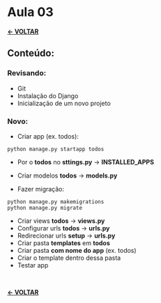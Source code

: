 # Aula 03

[**<- VOLTAR**](https://github.com/Laurarpgk0/Univassouras-BackEnd-main)

## Conteúdo:

### Revisando:
* Git
* Instalação do Django
* Inicialização de um novo projeto

### Novo:

* Criar app (ex. todos):

```[CMD]
python manage.py startapp todos
```

* Por o **todos** no **sttings.py** -> **INSTALLED_APPS**

* Criar modelos **todos** -> **models.py**

* Fazer migração:

```[CMD]
python manage.py makemigrations
python manage.py migrate
```

* Criar views **todos** -> **views.py**
* Configurar urls **todos** -> **urls.py**
* Redirecionar urls **setup** -> **urls.py**
* Criar pasta **templates** em **todos**
* Criar pasta **com nome do app** (ex. todos)
* Criar o template dentro dessa pasta
* Testar app

<br>

[**<- VOLTAR**](https://github.com/Laurarpgk0/Univassouras-BackEnd-main)

